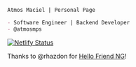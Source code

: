 ```markdown
Atmos Maciel | Personal Page

- Software Engineer | Backend Developer
- @atmosmps
```

[![Netlify Status](https://api.netlify.com/api/v1/badges/adc22234-1c95-4f0a-9c3b-7c789eda1721/deploy-status)](https://app.netlify.com/sites/atmosmps/deploys)

Thanks to @rhazdon for [Hello Friend NG](https://github.com/rhazdon/hugo-theme-hello-friend-ng)!
